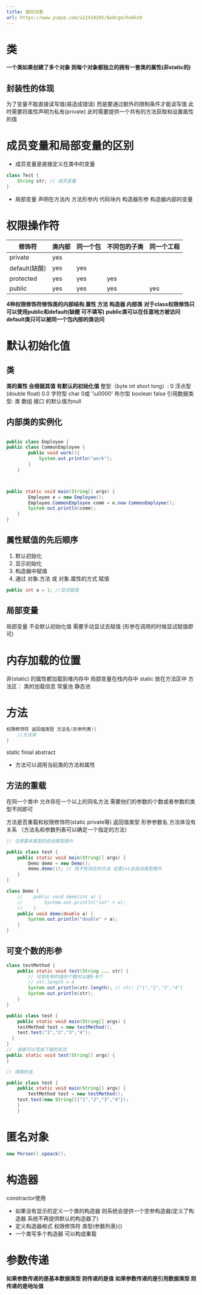 ```yaml
---
title: 面向对象
url: https://www.yuque.com/u21419265/bo8cge/hx6kn9
---
```




# 类

**一个类如果创建了多个对象 则每个对象都独立的拥有一套类的属性(非static的)**

## 封装性的体现

为了变量不能直接读写值(易造成错误) 而是要通过额外的限制条件才能读写值 此时需要将属性声明为私有(private) 此时需要提供一个共有的方法获取和设置属性的值



# 成员变量和局部变量的区别

- 成员变量是直接定义在类中的变量

```java
class Test {
	String str; // 成员变量
}
```

- 局部变量 声明在方法内 方法形参内 代码块内 构造器形参 构造器内部的变量

# 权限操作符

| 修饰符 | 类内部 | 同一个包 | 不同包的子类 | 同一个工程 |
| --- | --- | --- | --- | --- |
| private | yes |  |  |  |
| default(缺醒) | yes  | yes |  |  |
| protected | yes | yes | yes |  |
| public | yes | yes | yes | yes |

**4种权限修饰符修饰类的内部结构 属性 方法 构造器 内部类**
**对于class权限修饰只可以使用public和default(缺醒 可不填写)**
**public类可以在任意地方被访问**
**default类只可以被同一个包内部的类访问**

# 默认初始化值



## 类

**类的属性 会根据其值 有默认的初始化值**
整型（byte int short long）: 0
浮点型(double float) 0.0
字符型 char 0或 '\u0000'
布尔型 boolean false
引用数据类型:
类 数组 接口 的默认值为null

## 内部类的实例化

```java

public class Employee {
public class CommonEmployee {
        public void work(){
            System.out.println("work");
        }
    }



public static void main(String[] args) {
        Employee e = new Employee();
        Employee.CommonEmployee comm = e.new CommonEmployee();
        System.out.println(comm);
    }
}
```



## 属性赋值的先后顺序

1. 默认初始化
2. 显示初始化
3. 构造器中赋值
4. 通过 对象.方法 或 对象.属性的方式 赋值

```java
public int a = 1; //显式赋值
```



## 局部变量

局部变量 不会默认初始化值 需要手动显试去赋值 (形参在调用的时候显试赋值即可)

# 内存加载的位置

非(static) 的属性都加载到堆内存中&#x20;
局部变量在栈内存中
static 放在方法区中
方法区： 类的加载信息 常量池 静态池

# 方法

```java
权限修饰符 返回值类型 方法名(形参列表){
	//方法体
}
```

static finial abstract

- 方法可以调用当前类的方法和属性

## 方法的重载

在同一个类中 允许存在一个以上的同名方法 需要他们的参数的个数或者参数的类型不同即可

方法是否重载和权限修饰符(static private等) 返回值类型 形参参数名 方法体没有关系
（方法名和参数列表可以确定一个指定的方法）

```java
// 注意基本类型的自动类型提升

public class test {
    public static void main(String[] args) {
        Demo demo = new Demo();
        demo.demo(1); // 找不到对应的方法 这里int会自动类型提升
    }
}

class Demo {
    //    public void demo(int a) {
    //        System.out.println("int" + a);
    //    }
    public void demo(double a) {
        System.out.println("double" + a);
    }
}
```



## 可变个数的形参

```java
class testMethod {
    public static void test(String ... str) {
        // 可变形参的值的个数可以是0-N个
        // str.length = 4
        System.out.println(str.length); // str: ["1","2","3","4"]
        System.out.println(str);
    }
}

public class test {
    public static void main(String[] args) {
	testMethod test = new testMethod();
    test.test("1","2","3","4");
  }
}
// 	或者可以写成下面的形式
public static void test(String[] args) {
}

// 调用的话

public class test {
    public static void main(String[] args) {
    	testMethod test = new testMethod();
    test.test(new String[]{"1","2","3","4"});
    }
    }


```



# 匿名对象

```java
new Person().speack();
```



# 构造器

constractor使用

- 如果没有显示的定义一个类的构造器 则系统会提供一个空参构造器(定义了构造器 系统不再提供默认的构造器了)
- 定义构造器格式 权限修饰符 类型(参数列表){}
- 一个类写多个构造器 可以构成重载

# 参数传递

**如果参数传递的是基本数据类型 则传递的是值**
**如果参数传递的是引用数据类型 则传递的是地址值**
